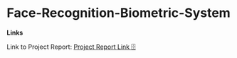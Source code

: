 # Face-Recognition-Biometric-System

**Links**

Link to Project Report: [Project Report Link 🗄](https://drive.google.com/file/d/1UzbUP6Oh5iw3gpo6UnzvMmDmkC8OMaHE/view?usp=share_link)
